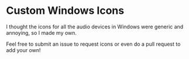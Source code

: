 # Custom Windows Icons
I thought the icons for all the audio devices in Windows were generic and annoying, so I made my own. 

Feel free to submit an issue to request icons or even do a pull request to add your own!
